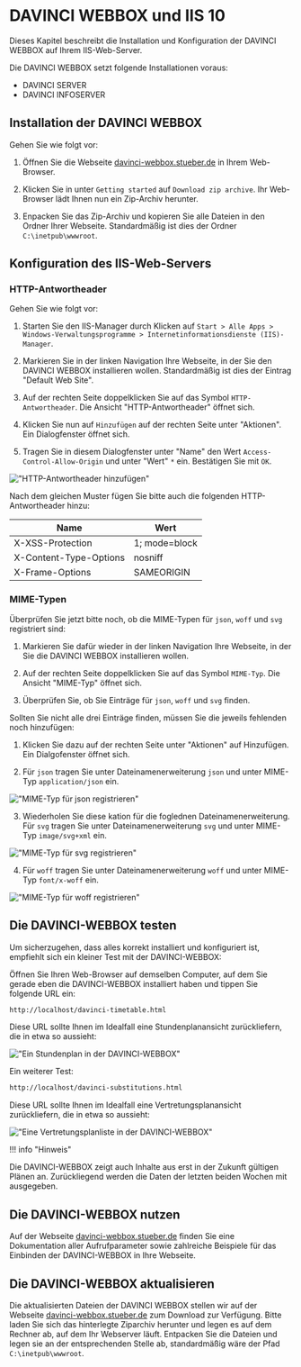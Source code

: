 # DAVINCI WEBBOX und IIS 10

Dieses Kapitel beschreibt die Installation und Konfiguration der DAVINCI WEBBOX auf Ihrem IIS-Web-Server.

Die DAVINCI WEBBOX setzt folgende Installationen voraus:

* DAVINCI SERVER
* DAVINCI INFOSERVER

## Installation der DAVINCI WEBBOX

Gehen Sie wie folgt vor:

1. Öffnen Sie die Webseite [davinci-webbox.stueber.de] in Ihrem Web-Browser.

2. Klicken Sie in unter `Getting started` auf `Download zip archive`. Ihr Web-Browser lädt Ihnen nun ein Zip-Archiv herunter.

3. Enpacken Sie das Zip-Archiv und kopieren Sie alle Dateien in den Ordner Ihrer Webseite. Standardmäßig ist dies der Ordner `C:\inetpub\wwwroot`.

## Konfiguration des IIS-Web-Servers

### HTTP-Antwortheader

Gehen Sie wie folgt vor:

1. Starten Sie den IIS-Manager durch Klicken auf `Start > Alle Apps > Windows-Verwaltungsprogramme > Internetinformationsdienste (IIS)-Manager`.

2. Markieren Sie in der linken Navigation Ihre Webseite, in der Sie den DAVINCI WEBBOX installieren wollen. Standardmäßig ist dies der Eintrag "Default Web Site".

3. Auf der rechten Seite doppelklicken Sie auf das Symbol `HTTP-Antwortheader`. Die Ansicht "HTTP-Antwortheader" öffnet sich.

4. Klicken Sie nun auf `Hinzufügen` auf der rechten Seite unter "Aktionen". Ein Dialogfenster öffnet sich.

5. Tragen Sie in diesem Dialogfenster unter "Name" den Wert `Access-Control-Allow-Origin` und unter "Wert" `*` ein. Bestätigen Sie mit `OK`.

![ "HTTP-Antwortheader hinzufügen"](/assets/images/webbox-http-header.png)

Nach dem gleichen Muster fügen Sie bitte auch die folgenden HTTP-Antwortheader hinzu:

Name|Wert
---|--
 X-XSS-Protection| 1; mode=block
 X-Content-Type-Options|nosniff
 X-Frame-Options| SAMEORIGIN

### MIME-Typen

Überprüfen Sie jetzt bitte noch, ob die MIME-Typen für `json`, `woff` und `svg` registriert sind:

1. Markieren Sie dafür wieder in der linken Navigation Ihre Webseite, in der Sie die DAVINCI WEBBOX installieren wollen.

2. Auf der rechten Seite doppelklicken Sie auf das Symbol `MIME-Typ`. Die Ansicht "MIME-Typ" öffnet sich.

3. Überprüfen Sie, ob Sie Einträge für `json`, `woff` und `svg` finden. 

Sollten Sie nicht alle drei Einträge finden, müssen Sie die jeweils fehlenden noch hinzufügen:

1. Klicken Sie dazu auf der rechten Seite unter "Aktionen" auf Hinzufügen. Ein Dialgofenster öffnet sich.

2. Für `json` tragen Sie unter Dateinamenerweiterung `json` und unter MIME-Typ `application/json` ein.
  
![ "MIME-Typ für json registrieren"](/assets/images/webbox-register-json.png)

3. Wiederholen Sie diese kation für die foglednen Dateinamenerweiterung. Für `svg` tragen Sie unter Dateinamenerweiterung `svg` und unter MIME-Typ `image/svg+xml` ein.
  
![ "MIME-Typ für svg registrieren"](/assets/images/webbox-register-svg.png)

4. Für `woff` tragen Sie unter Dateinamenerweiterung `woff` und unter MIME-Typ `font/x-woff` ein.
  
![ "MIME-Typ für woff registrieren"](/assets/images/webbox-register-woff.png)

## Die DAVINCI-WEBBOX testen

Um sicherzugehen, dass alles korrekt installiert und konfiguriert ist, empfiehlt sich ein kleiner Test mit der DAVINCI-WEBBOX:

Öffnen Sie Ihren Web-Browser auf demselben Computer, auf dem Sie gerade eben die DAVINCI-WEBBOX installiert haben und tippen Sie folgende URL ein:

```txt
http://localhost/davinci-timetable.html
```

Diese URL sollte Ihnen im Idealfall eine Stundenplanansicht zurückliefern, die in etwa so aussieht:

![ "Ein Stundenplan in der DAVINCI-WEBBOX"](/assets/images/webbox-timetable.png)

Ein weiterer Test:

```txt
http://localhost/davinci-substitutions.html
```

Diese URL sollte Ihnen im Idealfall eine Vertretungsplanansicht zurückliefern, die in etwa so aussieht:

![ "Eine Vertretungsplanliste in der DAVINCI-WEBBOX"](/assets/images/webbox-substitutions.png)

!!! info "Hinweis"

  Die DAVINCI-WEBBOX zeigt auch Inhalte aus erst in der Zukunft gültigen Plänen an. Zurückliegend werden die Daten der letzten beiden Wochen mit ausgegeben.

## Die DAVINCI-WEBBOX nutzen

Auf der Webseite [davinci-webbox.stueber.de] finden Sie eine Dokumentation aller Aufrufparameter sowie zahlreiche Beispiele für das Einbinden der DAVINCI-WEBBOX in Ihre Webseite.

[davinci-webbox.stueber.de]: http://davinci-webbox.stueber.de

## Die DAVINCI-WEBBOX aktualisieren

Die aktualisierten Dateien der DAVINCI WEBBOX stellen wir auf der Webseite [davinci-webbox.stueber.de](http://davinci-webbox.stueber.de/) zum Download zur Verfügung. Bitte laden Sie sich das hinterlegte Ziparchiv herunter und legen es auf dem Rechner ab, auf dem Ihr Webserver läuft. Entpacken Sie die Dateien und legen sie an der entsprechenden Stelle ab, standardmäßig wäre der Pfad `C:\inetpub\wwwroot`.
